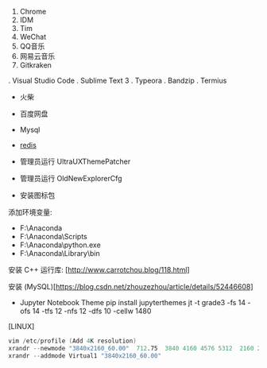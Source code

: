 
1. Chrome
2. IDM
3. Tim
4. WeChat
5. QQ音乐
6. 网易云音乐
7. Gitkraken


. Visual Studio Code
. Sublime Text 3
. Typeora
. Bandzip
. Termius
- 火柴
- 百度网盘
- Mysql
- [redis](https://github.com/microsoftarchive/redis/releases)


- 管理员运行 UltraUXThemePatcher
- 管理员运行 OldNewExplorerCfg
- 安装图标包 

添加环境变量: 
- F:\Anaconda
- F:\Anaconda\Scripts
- F:\Anaconda\python.exe
- F:\Anaconda\Library\bin

安装 C++ 运行库: [http://www.carrotchou.blog/118.html]


安装 (MySQL)[https://blog.csdn.net/zhouzezhou/article/details/52446608]

 - Jupyter Notebook Theme
    pip install jupyterthemes
    jt -t grade3 -fs 14 -ofs 14 -tfs 12 -nfs 12 -dfs 10 -cellw 1480


[LINUX]
```s
vim /etc/profile (Add 4K resolution)
xrandr --newmode "3840x2160_60.00"  712.75  3840 4160 4576 5312  2160 2163 2168 2237 -hsync +vsync
xrandr --addmode Virtual1 "3840x2160_60.00"
```